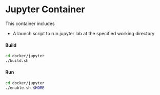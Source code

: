 # Jupyter Container

This container includes

* A launch script to run jupyter lab at the specified working directory

#### Build

```bash
cd docker/jupyter
./build.sh
```

#### Run

```bash
cd docker/jupyter
./enable.sh $HOME
```
